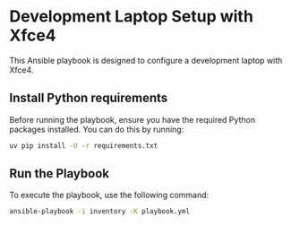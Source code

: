 # Development Laptop Setup with Xfce4

This Ansible playbook is designed to configure a development laptop with Xfce4.

## Install Python requirements

Before running the playbook, ensure you have the required Python packages
installed. You can do this by running:

```bash
uv pip install -U -r requirements.txt
```

## Run the Playbook

To execute the playbook, use the following command:

```bash
ansible-playbook -i inventory -K playbook.yml
```
